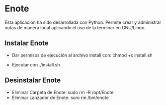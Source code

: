 Enote
=====

Esta aplicación ha sido desarrollada con Python.
Permite crear y administrar notas de manera local aplicando el uso de la terminar en GNU/Linux.

Instalar Enote
--------------

+ Dar permisos de ejecución al archivo install con: chmod +x install.sh

+ Ejecutar con ./install.sh



Desinstalar Enote
-----------------

+ Eliminar Carpeta de Enote: sudo rm -R /opt/Enote
+ Eliminar Lanzador de Enote: suro rm /bin/enote
